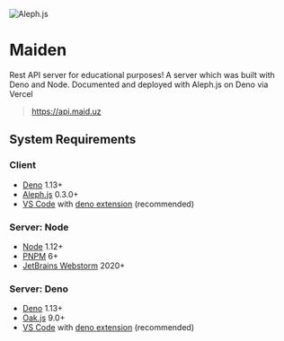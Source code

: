 ![Aleph.js](https://raw.githubusercontent.com/alephjs/aleph.js/master/.github/poster.svg)

# Maiden

Rest API server for educational purposes! A server which was built with Deno
and Node. Documented and deployed with Aleph.js on Deno via Vercel

> https://api.maid.uz

## System Requirements

### Client
- [Deno](https://deno.land/) 1.13+
- [Aleph.js](https://deno.land/x/aleph) 0.3.0+
- [VS Code](https://code.visualstudio.com/) with
  [deno extension](https://marketplace.visualstudio.com/items?itemName=denoland.vscode-deno)
  (recommended)

### Server: Node
- [Node](https://nodejs.org/) 1.12+
- [PNPM](https://pnpm.io/) 6+
- [JetBrains Webstorm](https://www.jetbrains.com/webstorm/) 2020+

### Server: Deno
- [Deno](https://deno.land/) 1.13+
- [Oak.js](https://deno.land/x/oak) 9.0+
- [VS Code](https://code.visualstudio.com/) with
  [deno extension](https://marketplace.visualstudio.com/items?itemName=denoland.vscode-deno)
  (recommended)